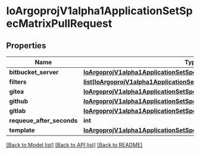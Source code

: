 # IoArgoprojV1alpha1ApplicationSetSpecMatrixPullRequest

## Properties
Name | Type | Description | Notes
------------ | ------------- | ------------- | -------------
**bitbucket_server** | [**IoArgoprojV1alpha1ApplicationSetSpecMatrixPullRequestBitbucketServer**](IoArgoprojV1alpha1ApplicationSetSpecMatrixPullRequestBitbucketServer.md) |  | [optional] 
**filters** | [**list[IoArgoprojV1alpha1ApplicationSetSpecMatrixPullRequestFilters]**](IoArgoprojV1alpha1ApplicationSetSpecMatrixPullRequestFilters.md) |  | [optional] 
**gitea** | [**IoArgoprojV1alpha1ApplicationSetSpecMatrixPullRequestGitea**](IoArgoprojV1alpha1ApplicationSetSpecMatrixPullRequestGitea.md) |  | [optional] 
**github** | [**IoArgoprojV1alpha1ApplicationSetSpecMatrixPullRequestGithub**](IoArgoprojV1alpha1ApplicationSetSpecMatrixPullRequestGithub.md) |  | [optional] 
**gitlab** | [**IoArgoprojV1alpha1ApplicationSetSpecMatrixPullRequestGitlab**](IoArgoprojV1alpha1ApplicationSetSpecMatrixPullRequestGitlab.md) |  | [optional] 
**requeue_after_seconds** | **int** |  | [optional] 
**template** | [**IoArgoprojV1alpha1ApplicationSetSpecClusterDecisionResourceTemplate**](IoArgoprojV1alpha1ApplicationSetSpecClusterDecisionResourceTemplate.md) |  | [optional] 

[[Back to Model list]](../README.md#documentation-for-models) [[Back to API list]](../README.md#documentation-for-api-endpoints) [[Back to README]](../README.md)


